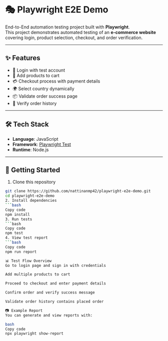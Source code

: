 # 🎭 Playwright E2E Demo

End-to-End automation testing project built with **Playwright**.  
This project demonstrates automated testing of an **e-commerce website** covering login, product selection, checkout, and order verification.

---

## ✨ Features
- 🔑 Login with test account  
- 🛒 Add products to cart  
- 💳 Checkout process with payment details  
- 🌍 Select country dynamically  
- 📦 Validate order success page  
- 📜 Verify order history  

---

## 🛠 Tech Stack
- **Language**: JavaScript  
- **Framework**: [Playwright Test](https://playwright.dev/)  
- **Runtime**: Node.js  

---

## 🚀 Getting Started


1. Clone this repository
```bash
git clone https://github.com/nattinanmp42/playwright-e2e-demo.git
cd playwright-e2e-demo
2. Install dependencies
```bash
Copy code
npm install
3. Run tests
```bash
Copy code
npm test
4. View test report
```bash
Copy code
npm run report

📊 Test Flow Overview
Go to login page and sign in with credentials

Add multiple products to cart

Proceed to checkout and enter payment details

Confirm order and verify success message

Validate order history contains placed order

📷 Example Report
You can generate and view reports with:

bash
Copy code
npx playwright show-report

